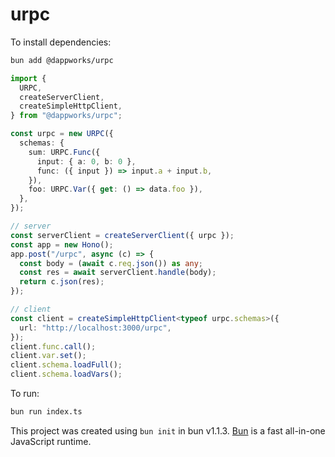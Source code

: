# urpc

To install dependencies:

```bash
bun add @dappworks/urpc
```

```ts
import {
  URPC,
  createServerClient,
  createSimpleHttpClient,
} from "@dappworks/urpc";

const urpc = new URPC({
  schemas: {
    sum: URPC.Func({
      input: { a: 0, b: 0 },
      func: ({ input }) => input.a + input.b,
    }),
    foo: URPC.Var({ get: () => data.foo }),
  },
});

// server
const serverClient = createServerClient({ urpc });
const app = new Hono();
app.post("/urpc", async (c) => {
  const body = (await c.req.json()) as any;
  const res = await serverClient.handle(body);
  return c.json(res);
});

// client
const client = createSimpleHttpClient<typeof urpc.schemas>({
  url: "http://localhost:3000/urpc",
});
client.func.call();
client.var.set();
client.schema.loadFull();
client.schema.loadVars();
```

To run:

```bash
bun run index.ts
```

This project was created using `bun init` in bun v1.1.3. [Bun](https://bun.sh) is a fast all-in-one JavaScript runtime.
